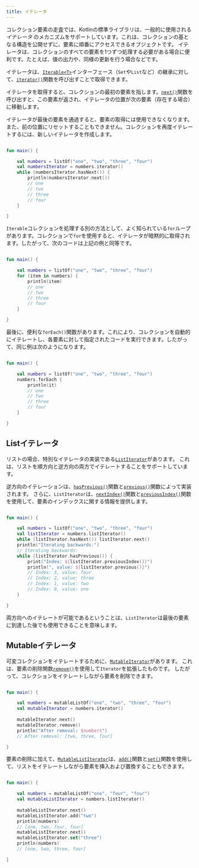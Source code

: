 ```yaml
---
title: イテレータ
---
```

コレクション要素の走査では、Kotlinの標準ライブラリは、一般的に使用される _イテレータ_ のメカニズムをサポートしています。これは、コレクションの基となる構造を公開せずに、要素に順番にアクセスできるオブジェクトです。
イテレータは、コレクションのすべての要素を1つずつ処理する必要がある場合に便利です。たとえば、値の出力や、同様の更新を行う場合などです。

イテレータは、[`Iterable<T>`](https://kotlinlang.org/api/latest/jvm/stdlib/kotlin.collections/-iterable/index.html)インターフェース（`Set`や`List`など）の継承に対して、[`iterator()`](https://kotlinlang.org/api/latest/jvm/stdlib/kotlin.collections/-iterable/iterator.html)関数を呼び出すことで取得できます。

イテレータを取得すると、コレクションの最初の要素を指します。[`next()`](https://kotlinlang.org/api/latest/jvm/stdlib/kotlin.collections/-iterator/next.html)関数を呼び出すと、この要素が返され、イテレータの位置が次の要素（存在する場合）に移動します。

イテレータが最後の要素を通過すると、要素の取得には使用できなくなります。また、前の位置にリセットすることもできません。コレクションを再度イテレートするには、新しいイテレータを作成します。

```kotlin

fun main() {

    val numbers = listOf("one", "two", "three", "four")
    val numbersIterator = numbers.iterator()
    while (numbersIterator.hasNext()) {
        println(numbersIterator.next())
        // one
        // two
        // three
        // four
    }

}
```

`Iterable`コレクションを処理する別の方法として、よく知られている`for`ループがあります。コレクションで`for`を使用すると、イテレータが暗黙的に取得されます。したがって、次のコードは上記の例と同等です。

```kotlin

fun main() {

    val numbers = listOf("one", "two", "three", "four")
    for (item in numbers) {
        println(item)
        // one
        // two
        // three
        // four
    }

}
```

最後に、便利な`forEach()`関数があります。これにより、コレクションを自動的にイテレートし、各要素に対して指定されたコードを実行できます。したがって、同じ例は次のようになります。

```kotlin

fun main() {

    val numbers = listOf("one", "two", "three", "four")
    numbers.forEach {
        println(it)
        // one
        // two
        // three
        // four
    }

}
```

## Listイテレータ

リストの場合、特別なイテレータの実装である[`ListIterator`](https://kotlinlang.org/api/latest/jvm/stdlib/kotlin.collections/-list-iterator/index.html)があります。
これは、リストを順方向と逆方向の両方でイテレートすることをサポートしています。

逆方向のイテレーションは、[`hasPrevious()`](https://kotlinlang.org/api/latest/jvm/stdlib/kotlin.collections/-list-iterator/has-previous.html)関数と[`previous()`](https://kotlinlang.org/api/latest/jvm/stdlib/kotlin.collections/-list-iterator/previous.html)関数によって実装されます。
さらに、`ListIterator`は、[`nextIndex()`](https://kotlinlang.org/api/latest/jvm/stdlib/kotlin.collections/-list-iterator/next-index.html)関数と[`previousIndex()`](https://kotlinlang.org/api/latest/jvm/stdlib/kotlin.collections/-list-iterator/previous-index.html)関数を使用して、要素のインデックスに関する情報を提供します。

```kotlin

fun main() {

    val numbers = listOf("one", "two", "three", "four")
    val listIterator = numbers.listIterator()
    while (listIterator.hasNext()) listIterator.next()
    println("Iterating backwards:")
    // Iterating backwards:
    while (listIterator.hasPrevious()) {
        print("Index: ${listIterator.previousIndex()}")
        println(", value: ${listIterator.previous()}")
        // Index: 3, value: four
        // Index: 2, value: three
        // Index: 1, value: two
        // Index: 0, value: one
    }

}
```

両方向へのイテレートが可能であるということは、`ListIterator`は最後の要素に到達した後でも使用できることを意味します。

## Mutableイテレータ

可変コレクションをイテレートするために、[`MutableIterator`](https://kotlinlang.org/api/latest/jvm/stdlib/kotlin.collections/-mutable-iterator/index.html)があります。
これは、要素の削除関数[`remove()`](https://kotlinlang.org/api/latest/jvm/stdlib/kotlin.collections/-mutable-iterator/remove.html)を使用して`Iterator`を拡張したものです。
したがって、コレクションをイテレートしながら要素を削除できます。

```kotlin

fun main() {

    val numbers = mutableListOf("one", "two", "three", "four") 
    val mutableIterator = numbers.iterator()
    
    mutableIterator.next()
    mutableIterator.remove()    
    println("After removal: $numbers")
    // After removal: [two, three, four]

}
```

要素の削除に加えて、[`MutableListIterator`](https://kotlinlang.org/api/latest/jvm/stdlib/kotlin.collections/-mutable-list-iterator/index.html)は、[`add()`](https://kotlinlang.org/api/latest/jvm/stdlib/kotlin.collections/-mutable-list-iterator/add.html)関数と[`set()`](https://kotlinlang.org/api/latest/jvm/stdlib/kotlin.collections/-mutable-list-iterator/set.html)関数を使用して、リストをイテレートしながら要素を挿入および置換することもできます。

```kotlin

fun main() {

    val numbers = mutableListOf("one", "four", "four") 
    val mutableListIterator = numbers.listIterator()
    
    mutableListIterator.next()
    mutableListIterator.add("two")
    println(numbers)
    // [one, two, four, four]
    mutableListIterator.next()
    mutableListIterator.set("three")   
    println(numbers)
    // [one, two, three, four]

}
```